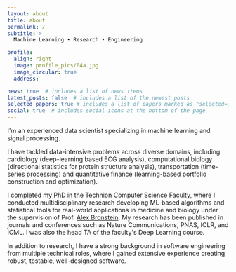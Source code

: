 ```yaml
---
layout: about
title: about
permalink: /
subtitle: >
  Machine Learning • Research • Engineering

profile:
  align: right
  image: profile_pics/04a.jpg
  image_circular: true
  address:

news: true  # includes a list of news items
latest_posts: false  # includes a list of the newest posts
selected_papers: true # includes a list of papers marked as "selected={true}"
social: true  # includes social icons at the bottom of the page
---
```


I'm an experienced data scientist specializing in machine learning and signal
processing.

I have tackled data-intensive problems across diverse domains, including
cardiology (deep-learning based ECG analysis), computational biology
(directional statistics for protein structure analysis), transportation
(time-series processing) and quantitative finance (learning-based portfolio
construction and optimization).

I completed my PhD in the Technion Computer Science Faculty, where I conducted
multidisciplinary research developing ML-based algorithms and statistical tools
for real-world applications in medicine and biology under the supervision of
Prof. [Alex Bronstein](https://bron.cs.technion.ac.il). My research has been
published in journals and conferences such as Nature Communications, PNAS, ICLR,
and ICML. I was also the head TA of the faculty's Deep Learning course.

In addition to research, I have a strong background in software engineering from
multiple technical roles, where I gained extensive experience creating robust,
testable, well-designed software.
